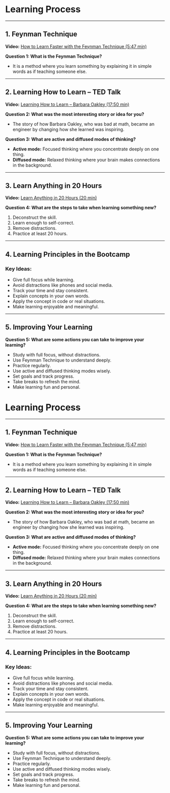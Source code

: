 # Learning Process

---

## 1. Feynman Technique  
**Video:** [How to Learn Faster with the Feynman Technique (5:47 min)](https://www.youtube.com/watch?v=_f-qkGJBPts)

**Question 1: What is the Feynman Technique?**  
- It is a method where you learn something by explaining it in simple words as if teaching someone else.

---

## 2. Learning How to Learn – TED Talk  
**Video:** [Learning How to Learn – Barbara Oakley (17:50 min)](https://www.youtube.com/watch?v=O96fE1E-rf8)

**Question 2: What was the most interesting story or idea for you?**  
- The story of how Barbara Oakley, who was bad at math, became an engineer by changing how she learned was inspiring.

**Question 3: What are active and diffused modes of thinking?**  
- **Active mode:** Focused thinking where you concentrate deeply on one thing.  
- **Diffused mode:** Relaxed thinking where your brain makes connections in the background.

---

## 3. Learn Anything in 20 Hours  
**Video:** [Learn Anything in 20 Hours (20 min)](https://www.youtube.com/watch?v=5MgBikgcWnY)

**Question 4: What are the steps to take when learning something new?**  
1. Deconstruct the skill.  
2. Learn enough to self-correct.  
3. Remove distractions.  
4. Practice at least 20 hours.

---

## 4. Learning Principles in the Bootcamp

### Key Ideas:
- Give full focus while learning.  
- Avoid distractions like phones and social media.  
- Track your time and stay consistent.  
- Explain concepts in your own words.  
- Apply the concept in code or real situations.  
- Make learning enjoyable and meaningful.

---

## 5. Improving Your Learning  
**Question 5: What are some actions you can take to improve your learning?**  
- Study with full focus, without distractions.  
- Use Feynman Technique to understand deeply.  
- Practice regularly.  
- Use active and diffused thinking modes wisely.  
- Set goals and track progress.  
- Take breaks to refresh the mind.  
- Make learning fun and personal.

# Learning Process

---

## 1. Feynman Technique  
**Video:** [How to Learn Faster with the Feynman Technique (5:47 min)](https://www.youtube.com/watch?v=_f-qkGJBPts)

**Question 1: What is the Feynman Technique?**  
- It is a method where you learn something by explaining it in simple words as if teaching someone else.

---

## 2. Learning How to Learn – TED Talk  
**Video:** [Learning How to Learn – Barbara Oakley (17:50 min)](https://www.youtube.com/watch?v=O96fE1E-rf8)

**Question 2: What was the most interesting story or idea for you?**  
- The story of how Barbara Oakley, who was bad at math, became an engineer by changing how she learned was inspiring.

**Question 3: What are active and diffused modes of thinking?**  
- **Active mode:** Focused thinking where you concentrate deeply on one thing.  
- **Diffused mode:** Relaxed thinking where your brain makes connections in the background.

---

## 3. Learn Anything in 20 Hours  
**Video:** [Learn Anything in 20 Hours (20 min)](https://www.youtube.com/watch?v=5MgBikgcWnY)

**Question 4: What are the steps to take when learning something new?**  
1. Deconstruct the skill.  
2. Learn enough to self-correct.  
3. Remove distractions.  
4. Practice at least 20 hours.

---

## 4. Learning Principles in the Bootcamp

### Key Ideas:
- Give full focus while learning.  
- Avoid distractions like phones and social media.  
- Track your time and stay consistent.  
- Explain concepts in your own words.  
- Apply the concept in code or real situations.  
- Make learning enjoyable and meaningful.

---

## 5. Improving Your Learning  
**Question 5: What are some actions you can take to improve your learning?**  
- Study with full focus, without distractions.  
- Use Feynman Technique to understand deeply.  
- Practice regularly.  
- Use active and diffused thinking modes wisely.  
- Set goals and track progress.  
- Take breaks to refresh the mind.  
- Make learning fun and personal.

